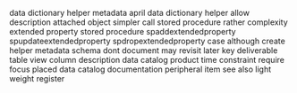 data dictionary helper metadata april data dictionary helper allow description attached object simpler call stored procedure rather complexity extended property stored procedure spaddextendedproperty spupdateextendedproperty spdropextendedproperty case although create helper metadata schema dont document may revisit later key deliverable table view column description data catalog product time constraint require focus placed data catalog documentation peripheral item see also light weight register